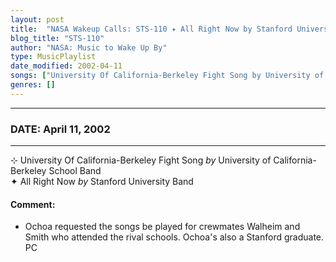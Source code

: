 ```yaml
---
layout: post
title:  "NASA Wakeup Calls: STS-110 ✦ All Right Now by Stanford University Band ✺ April 11, 2002"
blog_title: "STS-110"
author: "NASA: Music to Wake Up By"
type: MusicPlaylist
date_modified: 2002-04-11
songs: ["University Of California-Berkeley Fight Song by University of California-Berkeley School Band", "All Right Now by Stanford University Band"]
genres: []
---
```


----
### DATE: April 11, 2002
----
⊹ University Of California-Berkeley Fight Song *by* University of California-Berkeley School Band    &nbsp;<br />
✦ All Right Now *by* Stanford University Band  

#### Comment:
* Ochoa requested the songs be played for crewmates Walheim and Smith who attended the rival schools. Ochoa's also a Stanford graduate. PC




<br/>
<center>
	<a target="_blank"
	   href="https://twitter.com/intent/tweet?hashtags=Space,NASA,Playlist,NASAWakeupCalls,SpaceProgram&text=🚀 {{ page.author}}, '{{ page.songs.first }}' {{ page.title }}, {{ site.url }}{{ page.url }}&via=nasawakeupcalls"><i class="fab fa-twitter" title="Tweet this page" alt="Tweet this page" style="font-size: 1.3em;"></i></a>
	&nbsp; 	<i class="fas fa-user-astronaut" style="font-size: 1.5em;"></i> &nbsp;
    <a id="custom_amazon_link"
       type="amzn" search="#"
       category="popular music">
    <i class="fab fa-amazon" style="font-size: 1.3em;"></i></a>
</center>

<!-- Randomly resolve an individual entry from a song array -->
<script src="/assets/javascript/seedrandom.min.js"></script>
<script>
  var wake_me_up = ["University Of California-Berkeley Fight Song by University of California-Berkeley School Band", "All Right Now by Stanford University Band"];
  var prng = new Math.seedrandom();
  function randomSong() {
    song = wake_me_up[Math.floor(Math.random() * wake_me_up.length)];
    var amazon_link = document.getElementById("custom_amazon_link");
    amazon_link.setAttribute("search", song);
  }
  window.onload = randomSong();
</script>
